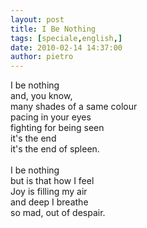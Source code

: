 ```yaml
---
layout: post
title: I Be Nothing
tags: [speciale,english,]
date: 2010-02-14 14:37:00
author: pietro
---
```

I be nothing<br/>and, you know,<br/>many shades of a same colour<br/>pacing in your eyes<br/>fighting for being seen<br/>it's the end<br/>it's the end of spleen.<br/><br/>I be nothing<br/>but is that how I feel<br/>Joy is filling my air<br/>and deep I breathe<br/>so mad, out of despair.
